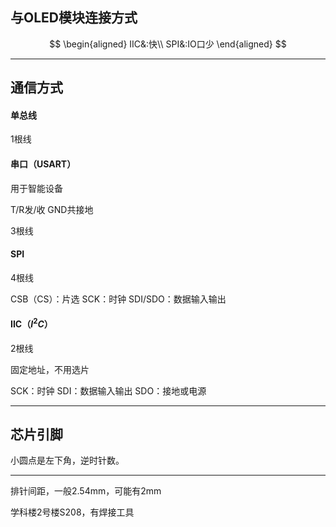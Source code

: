 ## 与OLED模块连接方式

$$
\begin{aligned}
IIC&:快\\
SPI&:IO口少
\end{aligned}
$$

---

## 通信方式

#### 单总线

1根线

#### 串口（USART） 

用于智能设备

T/R发/收
GND共接地

3根线

#### SPI

4根线

CSB（CS）：片选
SCK：时钟
SDI/SDO：数据输入输出

#### IIC（$I^2C$）

2根线

固定地址，不用选片

SCK：时钟
SDI：数据输入输出
SDO：接地或电源

---

## 芯片引脚

小圆点是左下角，逆时针数。

---

排针间距，一般2.54mm，可能有2mm

学科楼2号楼S208，有焊接工具
